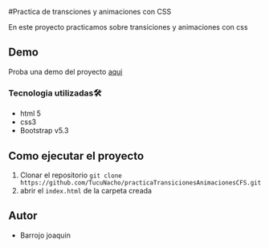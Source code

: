 #Practica de transciones y animaciones con CSS

En este proyecto practicamos sobre transiciones y animaciones con css

## Demo

Proba una demo del proyecto [aqui](https://github.com/TucuNacho/practicaTransicionesAnimacionesCFS.)

### Tecnologia utilizadas🛠️

- html 5
- css3
- Bootstrap v5.3

## Como ejecutar el proyecto

1. Clonar el repositorio
 ```git clone https://github.com/TucuNacho/practicaTransicionesAnimacionesCFS.git ```
1. abrir el `index.html` de la carpeta creada

## Autor

- Barrojo joaquin